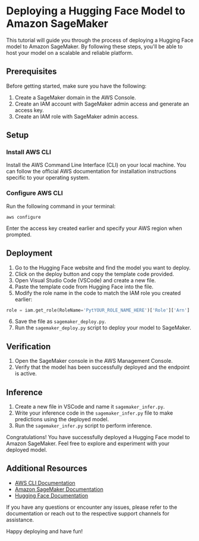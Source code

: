 
# Deploying a Hugging Face Model to Amazon SageMaker

This tutorial will guide you through the process of deploying a Hugging Face model to Amazon SageMaker. By following these steps, you'll be able to host your model on a scalable and reliable platform.

## Prerequisites

Before getting started, make sure you have the following:

1. Create a SageMaker domain in the AWS Console.
2. Create an IAM account with SageMaker admin access and generate an access key.
3. Create an IAM role with SageMaker admin access.

## Setup

### Install AWS CLI

Install the AWS Command Line Interface (CLI) on your local machine. You can follow the official AWS documentation for installation instructions specific to your operating system.

### Configure AWS CLI

Run the following command in your terminal:

```
aws configure
```

Enter the access key created earlier and specify your AWS region when prompted.

## Deployment

1. Go to the Hugging Face website and find the model you want to deploy.
2. Click on the deploy button and copy the template code provided.
3. Open Visual Studio Code (VSCode) and create a new file.
4. Paste the template code from Hugging Face into the file.
5. Modify the role name in the code to match the IAM role you created earlier:

```python
role = iam.get_role(RoleName='PytYOUR_ROLE_NAME_HERE')['Role']['Arn']
```

6. Save the file as `sagemaker_deploy.py`.
7. Run the `sagemaker_deploy.py` script to deploy your model to SageMaker.

## Verification

1. Open the SageMaker console in the AWS Management Console.
2. Verify that the model has been successfully deployed and the endpoint is active.

## Inference

1. Create a new file in VSCode and name it `sagemaker_infer.py`.
2. Write your inference code in the `sagemaker_infer.py` file to make predictions using the deployed model.
3. Run the `sagemaker_infer.py` script to perform inference.

Congratulations! You have successfully deployed a Hugging Face model to Amazon SageMaker. Feel free to explore and experiment with your deployed model.

## Additional Resources

- [AWS CLI Documentation](https://aws.amazon.com/cli/)
- [Amazon SageMaker Documentation](https://docs.aws.amazon.com/sagemaker/)
- [Hugging Face Documentation](https://huggingface.co/docs/)

If you have any questions or encounter any issues, please refer to the documentation or reach out to the respective support channels for assistance.

Happy deploying and have fun!